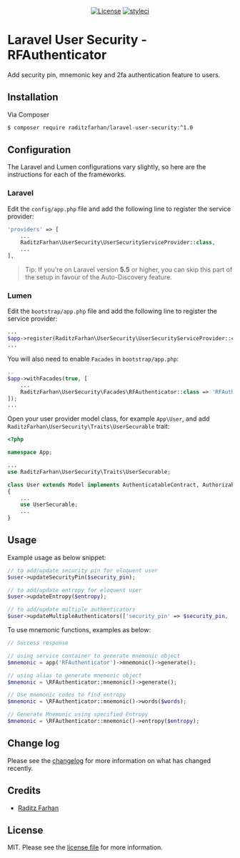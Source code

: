 <p align="center">   
    <a href="https://github.com/raditzfarhan/laravel-user-security"><img src="https://img.shields.io/badge/License-MIT-yellow.svg?style=flat-square" alt="License"></a>
    <a href="https://github.com/raditzfarhan/laravel-user-security"><img src="https://github.styleci.io/repos/7548986/shield?style=square" alt="styleci"></img></a>
</p>

# Laravel User Security - RFAuthenticator

Add security pin, mnemonic key and 2fa authentication feature to users.

## Installation

Via Composer

``` bash
$ composer require raditzfarhan/laravel-user-security:^1.0
```

## Configuration

The Laravel and Lumen configurations vary slightly, so here are the instructions for each of the frameworks.

### Laravel

Edit the `config/app.php` file and add the following line to register the service provider:

```php
'providers' => [
    ...
    RaditzFarhan\UserSecurity\UserSecurityServiceProvider::class,
    ...
],
```

> Tip: If you're on Laravel version **5.5** or higher, you can skip this part of the setup in favour of the Auto-Discovery feature.

### Lumen

Edit the `bootstrap/app.php` file and add the following line to register the service provider:

```php
...
$app->register(RaditzFarhan\UserSecurity\UserSecurityServiceProvider::class);
...
```

You will also need to enable `Facades`  in `bootstrap/app.php`:

```php
..
$app->withFacades(true, [
    ...
    RaditzFarhan\UserSecurity\Facades\RFAuthenticator::class => 'RFAuthenticator'
]);
...
```

Open your user provider model class, for example `App\User`, and add `RaditzFarhan\UserSecurity\Traits\UserSecurable` trait:

```php
<?php

namespace App;

...
use RaditzFarhan\UserSecurity\Traits\UserSecurable;

class User extends Model implements AuthenticatableContract, AuthorizableContract
{
    ...
    use UserSecurable;
    ...
}
```

## Usage

Example usage as below snippet:

```php
// to add/update security pin for eloquent user
$user->updateSecurityPin($security_pin);

// to add/update entropy for eloquent user
$user->updateEntropy($entropy);

// to add/update multiple authenticators
$user->updateMultipleAuthenticators(['security_pin' => $security_pin, 'mnemonic_entropy' => $entropy]);
```

To use mnemonic functions, examples as below:

```php
// Success response

// using service container to generate mnemonic object
$mnemonic = app('RFAuthenticator')->mnemonic()->generate();

// using alias to generate mnemonic object
$mnemonic = \RFAuthenticator::mnemonic()->generate();

// Use mnemonic codes to find entropy
$mnemonic = \RFAuthenticator::mnemonic()->words($words);

// Generate Mnemonic using specified Entropy
$mnemonic = \RFAuthenticator::mnemonic()->entropy($entropy);
```

## Change log

Please see the [changelog](CHANGELOG.md) for more information on what has changed recently.

## Credits

- [Raditz Farhan](https://github.com/raditzfarhan)

## License

MIT. Please see the [license file](LICENSE) for more information.